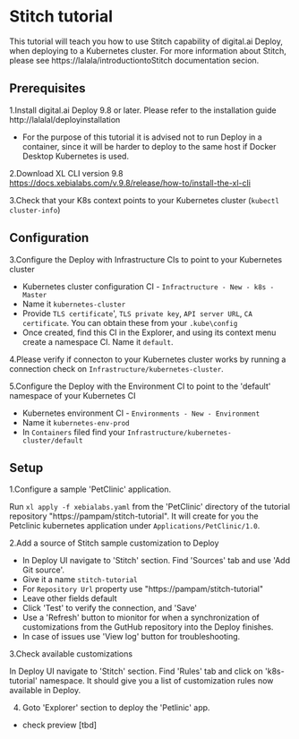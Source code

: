 Stitch tutorial
===============

This tutorial will teach you how to use Stitch capability of digital.ai Deploy, when deploying to a Kubernetes cluster. For more information about Stitch, please see https://lalala/introductiontoStitch documentation secion.

## Prerequisites

1.Install digital.ai Deploy 9.8 or later. Please refer to the installation guide http://lalalal/deployinstallation

- For the purpose of this tutorial it is advised not to run Deploy in a container, since it will be harder to deploy to the same host if Docker Desktop Kubernetes is used.

2.Download XL CLI version 9.8
https://docs.xebialabs.com/v.9.8/release/how-to/install-the-xl-cli

3.Check that your K8s context points to your Kubernetes cluster (`kubectl cluster-info`)

## Configuration

3.Configure the Deploy with Infrastructure CIs to point to your Kubernetes cluster

- Kubernetes cluster configuration CI - `Infractructure - New - k8s - Master`
- Name it `kubernetes-cluster`
- Provide `TLS certificate`', `TLS private key`, `API server URL`, `CA certificate`. You can obtain these from your `.kube\config`
- Once created, find this CI in the Explorer, and using its context menu create a namespace CI. Name it `default`.

4.Please verify if connecton to your Kubernetes cluster works by running a connection check on `Infrastructure/kubernetes-cluster`.

5.Configure the Deploy with the Environment CI to point to the 'default' namespace of your Kubernetes CI

- Kubernetes environment CI - `Environments - New - Environment`
- Name it `kubernetes-env-prod`
- In `Containers` filed find your `Infrastructure/kubernetes-cluster/default`

## Setup

1.Configure a sample 'PetClinic' application.

Run `xl apply -f xebialabs.yaml` from the 'PetClinic'  directory of the tutorial repository "https://pampam/stitch-tutorial". It will create for you the Petclinic kubernetes application under `Applications/PetClinic/1.0`.

2.Add a source of Stitch sample customization to Deploy

- In Deploy UI navigate to 'Stitch' section. Find 'Sources' tab and use 'Add Git source'.
- Give it a name `stitch-tutorial`
- For `Repository Url` property use "https://pampam/stitch-tutorial"
- Leave other fields default
- Click 'Test' to verify the connection, and 'Save'
- Use a 'Refresh' button to mionitor for when a synchronization of customizations from the GutHub repository into the Deploy finishes.
- In case of issues use 'View log' button for troubleshooting.

3.Check available customizations

In Deploy UI navigate to 'Stitch' section. Find 'Rules' tab and click on 'k8s-tutorial' namespace. It should give you a list of customization rules now available in Deploy.

4. Goto 'Explorer' section to deploy the 'Petlinic' app.
- check preview
[tbd]
